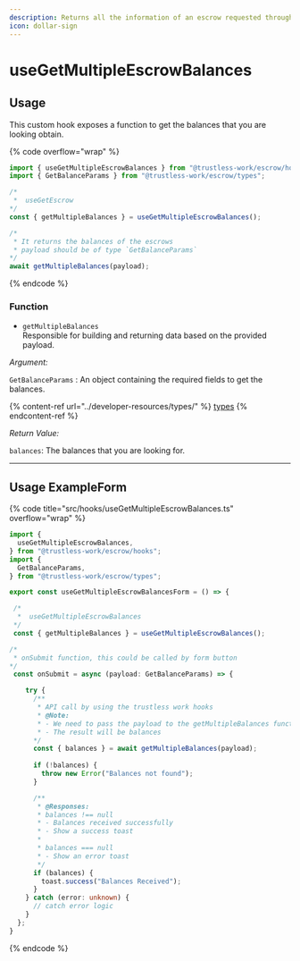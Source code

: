 ```yaml
---
description: Returns all the information of an escrow requested through the contractId.
icon: dollar-sign
---
```


# useGetMultipleEscrowBalances

## Usage

This custom hook exposes a function to get the balances that you are looking obtain.

{% code overflow="wrap" %}
```typescript
import { useGetMultipleEscrowBalances } from "@trustless-work/escrow/hooks";
import { GetBalanceParams } from "@trustless-work/escrow/types";

/*
 *  useGetEscrow
*/
const { getMultipleBalances } = useGetMultipleEscrowBalances();

/* 
 * It returns the balances of the escrows
 * payload should be of type `GetBalanceParams`
*/
await getMultipleBalances(payload);
```
{% endcode %}

### Function

* `getMultipleBalances`\
  Responsible for building and returning data based on the provided payload.

_Argument:_

`GetBalanceParams` : An object containing the required fields to get the balances.

{% content-ref url="../developer-resources/types/" %}
[types](../developer-resources/types/)
{% endcontent-ref %}

_Return Value:_

`balances`: The balances that you are looking for.

***

## Usage ExampleForm

{% code title="src/hooks/useGetMultipleEscrowBalances.ts" overflow="wrap" %}
```typescript
import {
  useGetMultipleEscrowBalances,
} from "@trustless-work/escrow/hooks";
import {
  GetBalanceParams, 
} from "@trustless-work/escrow/types";

export const useGetMultipleEscrowBalancesForm = () => {

 /*
  *  useGetMultipleEscrowBalances
 */
 const { getMultipleBalances } = useGetMultipleEscrowBalances();

/*
 * onSubmit function, this could be called by form button
*/
 const onSubmit = async (payload: GetBalanceParams) => {

    try {
      /**
       * API call by using the trustless work hooks
       * @Note:
       * - We need to pass the payload to the getMultipleBalances function
       * - The result will be balances
      */
      const { balances } = await getMultipleBalances(payload);
      
      if (!balances) {
        throw new Error("Balances not found");
      }

      /**
       * @Responses:
       * balances !== null
       * - Balances received successfully
       * - Show a success toast
       *
       * balances === null
       * - Show an error toast
       */
      if (balances) {
        toast.success("Balances Received");
      }
    } catch (error: unknown) {
      // catch error logic
    }
  };
}

```
{% endcode %}

